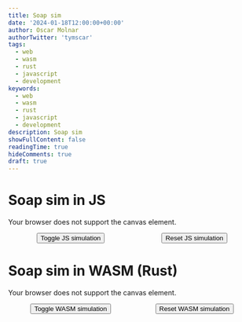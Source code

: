 ```yaml
---
title: Soap sim
date: '2024-01-18T12:00:00+00:00'
author: Oscar Molnar
authorTwitter: 'tymscar'
tags:
  - web
  - wasm
  - rust
  - javascript
  - development
keywords:
  - web
  - wasm
  - rust
  - javascript
  - development
description: Soap sim
showFullContent: false
readingTime: true
hideComments: true
draft: true
---
```


# Soap sim in JS
<script type="module" src="/soap-sim/index-js.js"></script>
<div id="js-canvas-container" style="display: flex; justify-content: center; align-items: center; ">
    <canvas id="js-canvas" style="width: 100%; height: auto;">
        Your browser does not support the canvas element.
    </canvas>
</div>
<div style="display: flex; justify-content: space-around; align-items: center; padding-top: 1em ">
    <button id="js-simulate-button">Toggle JS simulation</button>
    <button id="js-reset-button">Reset JS simulation</button>
</div>

# Soap sim in WASM (Rust)
<script type="module" src="/soap-sim/index-wasm.js"></script>
<div id="wasm-canvas-container" style="display: flex; justify-content: center; align-items: center; ">
    <canvas id="wasm-canvas" style="width: 100%; height: auto;">
        Your browser does not support the canvas element.
    </canvas>
</div>
<div style="display: flex; justify-content: space-around; align-items: center; padding-top: 1em ">
    <button id="wasm-simulate-button">Toggle WASM simulation</button>
    <button id="wasm-reset-button">Reset WASM simulation</button>
</div>

